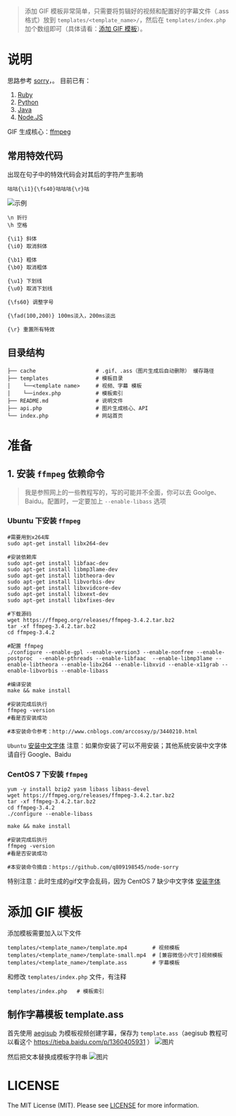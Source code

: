 
> 添加 GIF 模板非常简单，只需要将剪辑好的视频和配置好的字幕文件（.ass 格式）放到 `templates/<template_name>/`，然后在 `templates/index.php` 加个数组即可（具体请看：[添加 GIF 模板](https://github.com/PrintNow/php-sorry-gif#%E6%B7%BB%E5%8A%A0-gif-%E6%A8%A1%E6%9D%BF)）。

# 说明
思路参考 [sorry](https://github.com/xtyxtyx/sorry)，。
目前已有：
1. [Ruby](https://github.com/xtyxtyx/sorry)
2. [Python](https://github.com/East196/sorrypy)
3. [Java](https://github.com/li24361/sorryJava)
4. [Node.JS](https://github.com/q809198545/node-sorry)


GIF 生成核心：[ffmpeg](https://www.ffmpeg.org/)

## 常用特效代码
出现在句子中的特效代码会对其后的字符产生影响
```
咕咕{\i1}{\fs40}咕咕咕{\r}咕
```
![示例](https://dn-coding-net-production-pp.qbox.me/2d664d1c-c691-42ae-a02c-0687f6fa17d2.png)
```
\n 折行
\h 空格

{\i1} 斜体
{\i0} 取消斜体

{\b1} 粗体
{\b0} 取消粗体

{\u1} 下划线
{\u0} 取消下划线

{\fs60} 调整字号

{\fad(100,200)} 100ms淡入，200ms淡出

{\r} 重置所有特效
```

## 目录结构
```
├── cache                   # .gif、.ass（图片生成后自动删除） 缓存路径
├── templates               # 模板目录
│    └──<template name>     # 视频、字幕 模板
│    └──index.php           # 模板索引
├── README.md               # 说明文件
├── api.php                 # 图片生成核心、API
└── index.php               # 网站首页
```

# 准备
## 1. 安装 `ffmpeg` 依赖命令
> 我是参照网上的一些教程写的，写的可能并不全面，你可以去 Goolge、Baidu。配置时，一定要加上 `--enable-libass` 选项
### Ubuntu 下安装 `ffmpeg`
```
#需要用到x264库
sudo apt-get install libx264-dev

#安装依赖库
sudo apt-get install libfaac-dev
sudo apt-get install libmp3lame-dev
sudo apt-get install libtheora-dev
sudo apt-get install libvorbis-dev
sudo apt-get install libxvidcore-dev
sudo apt-get install libxext-dev
sudo apt-get install libxfixes-dev

#下载源码
wget https://ffmpeg.org/releases/ffmpeg-3.4.2.tar.bz2
tar -xf ffmpeg-3.4.2.tar.bz2
cd ffmpeg-3.4.2

#配置 ffmpeg
./configure --enable-gpl --enable-version3 --enable-nonfree --enable-postproc  --enable-pthreads --enable-libfaac  --enable-libmp3lame --enable-libtheora --enable-libx264 --enable-libxvid --enable-x11grab --enable-libvorbis --enable-libass

#编译安装
make && make install

#安装完成后执行
ffmpeg -version
#看是否安装成功

#本安装命令参考：http://www.cnblogs.com/arccosxy/p/3440210.html
```
`Ubuntu` [安装中文字体](http://www.it266.com/blog/2017/243.html)
注意：如果你安装了可以不用安装；其他系统安装中文字体请自行 Google、Baidu

### CentOS 7 下安装 `ffmpeg`
```
yum -y install bzip2 yasm libass libass-devel
wget https://ffmpeg.org/releases/ffmpeg-3.4.2.tar.bz2
tar -xf ffmpeg-3.4.2.tar.bz2
cd ffmpeg-3.4.2
./configure --enable-libass

make && make install

#安装完成后执行
ffmpeg -version
#看是否安装成功

#本安装命令摘自：https://github.com/q809198545/node-sorry
```
特别注意：此时生成的gif文字会乱码，因为 CentOS 7 缺少中文字体 [安装字体](https://blog.csdn.net/wlwlwlwl015/article/details/51482065)


# 添加 GIF 模板
添加模板需要加入以下文件
```
templates/<template_name>/template.mp4        # 视频模板
templates/<template_name>/template-small.mp4  # [兼容微信小尺寸]视频模板
templates/<template_name>/template.ass        # 字幕模板
```
和修改 `templates/index.php` 文件，有注释
```
templates/index.php   # 模板索引
```

## 制作字幕模板 template.ass
首先使用 [aegisub](http://rj.baidu.com/soft/detail/17278.html) 为模板视频创建字幕，保存为 `template.ass`（aegisub 教程可以看这个 https://tieba.baidu.com/p/1360405931 ）
![图片](https://dn-coding-net-production-pp.qbox.me/56a213df-9ff7-41e0-9b6c-96b1f0fe2cb6.png)

然后把文本替换成模板字符串 <?=[n]=?>
![图片](https://i.loli.net/2018/04/02/5ac1fb7ec0102.png)

# LICENSE
The MIT License (MIT). Please see [LICENSE](https://github.com/PrintNow/php-sorry-gif/LICENSE) for more information.
